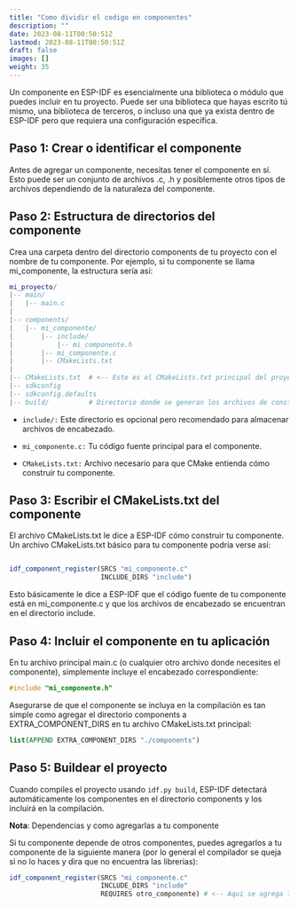 ```yaml
---
title: "Como dividir el codigo en componentes"
description: ""
date: 2023-08-11T00:50:51Z
lastmod: 2023-08-11T00:50:51Z
draft: false
images: []
weight: 35
---
```


Un componente en ESP-IDF es esencialmente una biblioteca o módulo que puedes incluir en tu proyecto. Puede ser una biblioteca que hayas escrito tú mismo, una biblioteca de terceros, o incluso una que ya exista dentro de ESP-IDF pero que requiera una configuración específica.

## Paso 1: Crear o identificar el componente

Antes de agregar un componente, necesitas tener el componente en sí. Esto puede ser un conjunto de archivos .c, .h y posiblemente otros tipos de archivos dependiendo de la naturaleza del componente.

## Paso 2: Estructura de directorios del componente

Crea una carpeta dentro del directorio components de tu proyecto con el nombre de tu componente. Por ejemplo, si tu componente se llama mi_componente, la estructura sería así:

```lua
mi_proyecto/
|-- main/
|   |-- main.c
|
|-- components/
|   |-- mi_componente/
|       |-- include/
|           |-- mi_componente.h
|       |-- mi_componente.c
|       |-- CMakeLists.txt
|
|-- CMakeLists.txt  # <-- Este es el CMakeLists.txt principal del proyecto
|-- sdkconfig
|-- sdkconfig.defaults
|-- build/          # Directorio donde se generan los archivos de construcción y binarios.

```

- `include/:` Este directorio es opcional pero recomendado para almacenar archivos de encabezado.

- `mi_componente.c:` Tu código fuente principal para el componente.

- `CMakeLists.txt:` Archivo necesario para que CMake entienda cómo construir tu componente.

## Paso 3: Escribir el CMakeLists.txt del componente

El archivo CMakeLists.txt le dice a ESP-IDF cómo construir tu componente. Un archivo CMakeLists.txt básico para tu componente podría verse así:

```cmake

idf_component_register(SRCS "mi_componente.c"
                       INCLUDE_DIRS "include")
```

Esto básicamente le dice a ESP-IDF que el código fuente de tu componente está en mi_componente.c y que los archivos de encabezado se encuentran en el directorio include.

## Paso 4: Incluir el componente en tu aplicación

En tu archivo principal main.c (o cualquier otro archivo donde necesites el componente), simplemente incluye el encabezado correspondiente:

```c
#include "mi_componente.h"
```

Asegurarse de que el componente se incluya en la compilación es tan simple como agregar el directorio components a EXTRA_COMPONENT_DIRS en tu archivo CMakeLists.txt principal:

```cmake
list(APPEND EXTRA_COMPONENT_DIRS "./components")
```

## Paso 5: Buildear el proyecto

Cuando compiles el proyecto usando `idf.py build`, ESP-IDF detectará automáticamente los componentes en el directorio components y los incluirá en la compilación.

**Nota**: Dependencias y como agregarlas a tu componente

Si tu componente depende de otros componentes, puedes agregarlos a tu componente de la siguiente manera (por lo general el compilador se queja si no lo haces y dira que no encuentra las librerias):

```cmake
idf_component_register(SRCS "mi_componente.c"
                       INCLUDE_DIRS "include"
                       REQUIRES otro_componente) # <-- Aqui se agrega la dependencia, puede ser (wifi, nvs_flash, etc)
```
